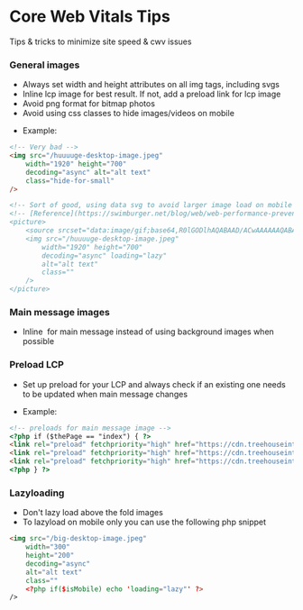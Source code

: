 # Core Web Vitals Tips

Tips & tricks to minimize site speed & cwv issues

### General images
* Always set width and height attributes on all img tags, including svgs
* Inline lcp image for best result. If not, add a preload link for lcp image
* Avoid png format for bitmap photos
* Avoid using css classes to hide images/videos on mobile
- Example:
```html
<!-- Very bad -->
<img src="/huuuuge-desktop-image.jpeg" 
    width="1920" height="700" 
    decoding="async" alt="alt text" 
    class="hide-for-small" 
/>

<!-- Sort of good, using data svg to avoid larger image load on mobile -->
<!-- [Reference](https://swimburger.net/blog/web/web-performance-prevent-wasteful-hidden-image-requests#solution-code)
<picture>
    <source srcset="data:image/gif;base64,R0lGODlhAQABAAD/ACwAAAAAAQABAAACADs=" media="(max-width: 640px)"> 
    <img src="/huuuuge-desktop-image.jpeg"
        width="1920" height="700"
        decoding="async" loading="lazy"
        alt="alt text"
        class=""
    />
</picture>
```

### Main message images
* Inline <img> for main message instead of using background images when possible

### Preload LCP
* Set up preload for your LCP and always check if an existing one needs to be updated when main message changes
- Example:
```html
<!-- preloads for main message image -->
<?php if ($thePage == "index") { ?>
<link rel="preload" fetchpriority="high" href="https://cdn.treehouseinternetgroup.com/cdn-cgi/image/format=auto,quality=70/cms_images/606/mm-500.jpeg" as="image" media="(max-width: 499px)">
<link rel="preload" fetchpriority="high" href="https://cdn.treehouseinternetgroup.com/cdn-cgi/image/format=auto,quality=70/cms_images/606/mm-800.jpeg" as="image" media="(min-width: 500px) and (max-width: 799px)">
<link rel="preload" fetchpriority="high" href="https://cdn.treehouseinternetgroup.com/cdn-cgi/image/format=auto,quality=70/cms_images/606/mm-1600.jpeg" as="image" media="(min-width: 800px)">
<?php } ?>
```

### Lazyloading
* Don't lazy load above the fold images
* To lazyload on mobile only you can use the following php snippet
```html
<img src="/big-desktop-image.jpeg" 
    width="300" 
    height="200" 
    decoding="async" 
    alt="alt text" 
    class="" 
    <?php if($isMobile) echo 'loading="lazy"' ?>
/>
```
